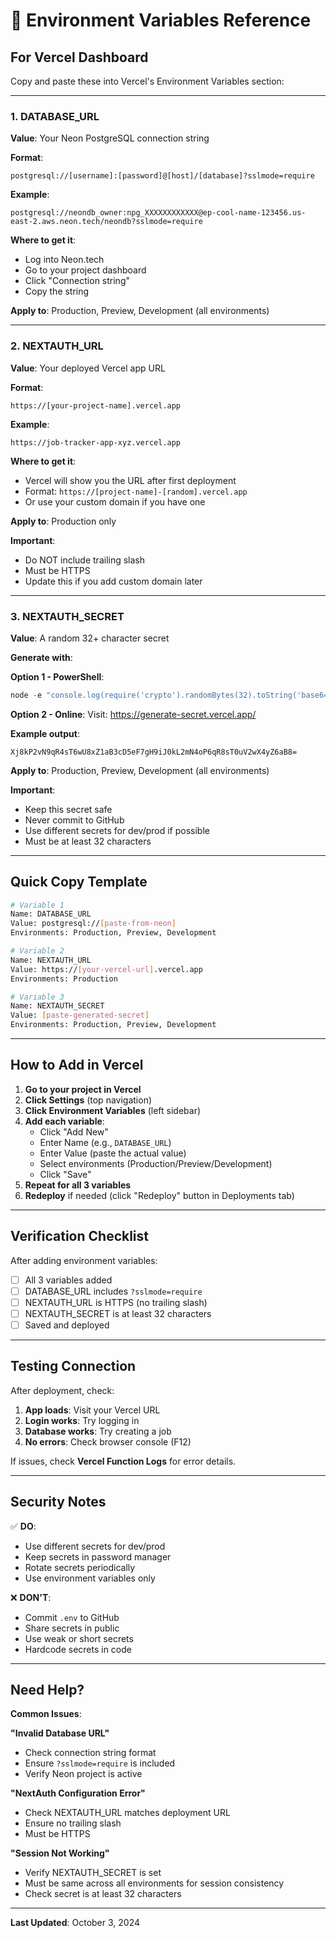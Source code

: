 # 🔐 Environment Variables Reference

## For Vercel Dashboard

Copy and paste these into Vercel's Environment Variables section:

---

### 1. DATABASE_URL
**Value**: Your Neon PostgreSQL connection string

**Format**:
```
postgresql://[username]:[password]@[host]/[database]?sslmode=require
```

**Example**:
```
postgresql://neondb_owner:npg_XXXXXXXXXXXX@ep-cool-name-123456.us-east-2.aws.neon.tech/neondb?sslmode=require
```

**Where to get it**:
- Log into Neon.tech
- Go to your project dashboard
- Click "Connection string"
- Copy the string

**Apply to**: Production, Preview, Development (all environments)

---

### 2. NEXTAUTH_URL
**Value**: Your deployed Vercel app URL

**Format**:
```
https://[your-project-name].vercel.app
```

**Example**:
```
https://job-tracker-app-xyz.vercel.app
```

**Where to get it**:
- Vercel will show you the URL after first deployment
- Format: `https://[project-name]-[random].vercel.app`
- Or use your custom domain if you have one

**Apply to**: Production only

**Important**: 
- Do NOT include trailing slash
- Must be HTTPS
- Update this if you add custom domain later

---

### 3. NEXTAUTH_SECRET
**Value**: A random 32+ character secret

**Generate with**:

**Option 1 - PowerShell**:
```powershell
node -e "console.log(require('crypto').randomBytes(32).toString('base64'))"
```

**Option 2 - Online**:
Visit: https://generate-secret.vercel.app/

**Example output**:
```
Xj8kP2vN9qR4sT6wU8xZ1aB3cD5eF7gH9iJ0kL2mN4oP6qR8sT0uV2wX4yZ6aB8=
```

**Apply to**: Production, Preview, Development (all environments)

**Important**:
- Keep this secret safe
- Never commit to GitHub
- Use different secrets for dev/prod if possible
- Must be at least 32 characters

---

## Quick Copy Template

```bash
# Variable 1
Name: DATABASE_URL
Value: postgresql://[paste-from-neon]
Environments: Production, Preview, Development

# Variable 2
Name: NEXTAUTH_URL
Value: https://[your-vercel-url].vercel.app
Environments: Production

# Variable 3
Name: NEXTAUTH_SECRET
Value: [paste-generated-secret]
Environments: Production, Preview, Development
```

---

## How to Add in Vercel

1. **Go to your project in Vercel**
2. **Click Settings** (top navigation)
3. **Click Environment Variables** (left sidebar)
4. **Add each variable**:
   - Click "Add New"
   - Enter Name (e.g., `DATABASE_URL`)
   - Enter Value (paste the actual value)
   - Select environments (Production/Preview/Development)
   - Click "Save"
5. **Repeat for all 3 variables**
6. **Redeploy** if needed (click "Redeploy" button in Deployments tab)

---

## Verification Checklist

After adding environment variables:

- [ ] All 3 variables added
- [ ] DATABASE_URL includes `?sslmode=require`
- [ ] NEXTAUTH_URL is HTTPS (no trailing slash)
- [ ] NEXTAUTH_SECRET is at least 32 characters
- [ ] Saved and deployed

---

## Testing Connection

After deployment, check:

1. **App loads**: Visit your Vercel URL
2. **Login works**: Try logging in
3. **Database works**: Try creating a job
4. **No errors**: Check browser console (F12)

If issues, check **Vercel Function Logs** for error details.

---

## Security Notes

✅ **DO**:
- Use different secrets for dev/prod
- Keep secrets in password manager
- Rotate secrets periodically
- Use environment variables only

❌ **DON'T**:
- Commit `.env` to GitHub
- Share secrets in public
- Use weak or short secrets
- Hardcode secrets in code

---

## Need Help?

**Common Issues**:

**"Invalid Database URL"**
- Check connection string format
- Ensure `?sslmode=require` is included
- Verify Neon project is active

**"NextAuth Configuration Error"**
- Check NEXTAUTH_URL matches deployment URL
- Ensure no trailing slash
- Must be HTTPS

**"Session Not Working"**
- Verify NEXTAUTH_SECRET is set
- Must be same across all environments for session consistency
- Check secret is at least 32 characters

---

**Last Updated**: October 3, 2024
